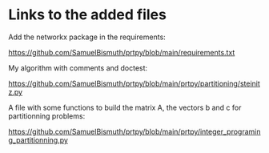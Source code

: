 # Links to the added files

Add the networkx package in the requirements:

https://github.com/SamuelBismuth/prtpy/blob/main/requirements.txt

My algorithm with comments and doctest:

https://github.com/SamuelBismuth/prtpy/blob/main/prtpy/partitioning/steinitz.py

A file with some functions to build the matrix A, the vectors b and c for partitionning problems:

https://github.com/SamuelBismuth/prtpy/blob/main/prtpy/integer_programing_partitionning.py